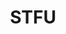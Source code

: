 ---
title: "STFU"
related:
  - SIT DOWN
  - as it pertains to you know what
  - "Let a fool hold his tongue and he will pass for a sage."
---